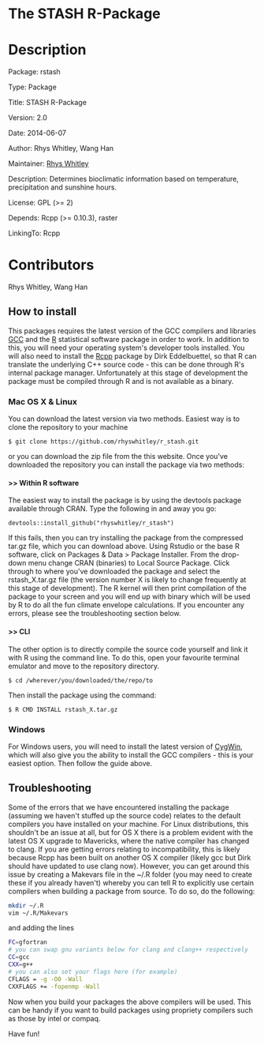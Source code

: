 The STASH R-Package
================================

Description
=====================
Package: rstash

Type: Package

Title: STASH R-Package

Version: 2.0

Date: 2014-06-07

Author: Rhys Whitley, Wang Han

Maintainer: [Rhys Whitley](<Rhys.Whitley@mq.edu.au>)

Description: Determines bioclimatic information based on temperature, precipitation and sunshine hours.

License: GPL (>= 2)

Depends: Rcpp (>= 0.10.3), raster

LinkingTo: Rcpp


Contributors
============
Rhys Whitley, Wang Han



## How to install

This packages requires the latest version of the GCC compilers and libraries
[GCC](http://gcc.gnu.org/) and the [R](cran.r-project.org/) statistical
software package in order to work. In addition to this, you will need your
operating system's developer tools installed. You will also need to install the
[Rcpp](dirk.eddelbuettel.com/code/rcpp.html) package by Dirk Eddelbuettel, so
that R can translate the underlying C++ source code - this can be done through
R's internal package manager. Unfortunately at this stage of development the
package must be compiled through R and is not available as a binary.



### Mac OS X & Linux


You can download the latest version via two methods. Easiest way is to clone the repository to your machine

`$ git clone https://github.com/rhyswhitley/r_stash.git`

or you can download the zip file from the this website. Once you've downloaded the repository you can install the package via two methods:

#### >> Within R software
The easiest way to install the package is by using the devtools package available through CRAN. Type the following in and away you go:

`devtools::install_github("rhyswhitley/r_stash")`

If this fails, then you can try installing the package from the compressed tar.gz file, which you can download above. Using Rstudio or the base R software, click on Packages & Data > Package Installer. From the drop-down menu change CRAN (binaries) to Local Source Package. Click
through to where you've downloaded the package and select the rstash_X.tar.gz
file (the version number X is likely to change frequently at this stage of
development). The R kernel will then print compilation of the package to your screen and you will end up with  binary which will be used by R to do all the fun climate envelope calculations. If you encounter any errors, please see the troubleshooting section below.

#### >> CLI
The other option is to directly compile the source code yourself and link it
with R using the command line. To do this, open your favourite terminal emulator and move to the
repository directory.

`$ cd /wherever/you/downloaded/the/repo/to`

Then install the package using the command:

`$ R CMD INSTALL rstash_X.tar.gz`


### Windows

For Windows users, you will need to install the latest version of [CygWin](https://www.cygwin.com/), 
which will also give you the ability to install the GCC compilers - this is your easiest option. Then follow the guide above.


## Troubleshooting

Some of the errors that we have encountered installing the package (assuming we haven't stuffed up the source code) relates to the default compilers you have installed on your machine. For Linux distributions, this shouldn't be an issue at all, but for OS X there is a problem evident with the latest OS X upgrade to Mavericks, where the native compiler has changed to clang. If you are getting errors relating to incompatibility, this is likely because Rcpp has been built on another OS X compiler (likely gcc but Dirk should have updated to use clang now). However, you can get around this issue by creating a Makevars file in the ~/.R folder (you may need to create these if you already haven't) whereby you can tell R to explicitly use certain compilers when building a package from source. To do so, do the following:
```bash
mkdir ~/.R
vim ~/.R/Makevars
```
and adding the lines
```bash
FC=gfortran
# you can swap gnu variants below for clang and clang++ respectively
CC=gcc
CXX=g++
# you can also set your flags here (for example)
CFLAGS = -g -O0 -Wall
CXXFLAGS += -fopenmp -Wall
```
Now when you build your packages the above compilers will be used. This can be handy if you want to build packages using propriety compilers such as those by intel or compaq.


Have fun!


